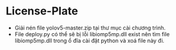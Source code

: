 # License-Plate

- Giải nén file yolov5-master.zip tại thư mục cài chương trình.
- File deploy.py có thể sẽ bị lỗi libiomp5mp.dll exist nên tìm file libiomp5mp.dll trong ổ đĩa cài đặt python và xoá file này đi.

